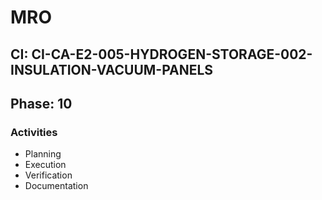 # MRO

## CI: CI-CA-E2-005-HYDROGEN-STORAGE-002-INSULATION-VACUUM-PANELS
## Phase: 10

### Activities
- Planning
- Execution
- Verification
- Documentation
